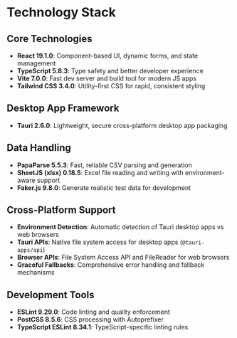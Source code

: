 # Technology Stack

## Core Technologies
- **React 19.1.0**: Component-based UI, dynamic forms, and state management
- **TypeScript 5.8.3**: Type safety and better developer experience
- **Vite 7.0.0**: Fast dev server and build tool for modern JS apps
- **Tailwind CSS 3.4.0**: Utility-first CSS for rapid, consistent styling

## Desktop App Framework
- **Tauri 2.6.0**: Lightweight, secure cross-platform desktop app packaging

## Data Handling
- **PapaParse 5.5.3**: Fast, reliable CSV parsing and generation
- **SheetJS (xlsx) 0.18.5**: Excel file reading and writing with environment-aware support
- **Faker.js 9.8.0**: Generate realistic test data for development

## Cross-Platform Support
- **Environment Detection**: Automatic detection of Tauri desktop apps vs web browsers
- **Tauri APIs**: Native file system access for desktop apps (`@tauri-apps/api`)
- **Browser APIs**: File System Access API and FileReader for web browsers
- **Graceful Fallbacks**: Comprehensive error handling and fallback mechanisms

## Development Tools
- **ESLint 9.29.0**: Code linting and quality enforcement
- **PostCSS 8.5.6**: CSS processing with Autoprefixer
- **TypeScript ESLint 8.34.1**: TypeScript-specific linting rules 